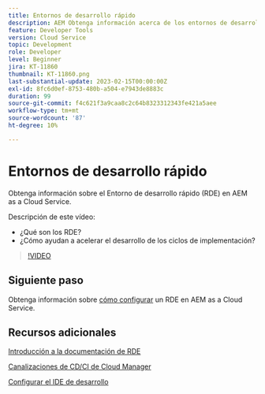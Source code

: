 ```yaml
---
title: Entornos de desarrollo rápido
description: AEM Obtenga información acerca de los entornos de desarrollo rápido de los entornos, cuáles son y cómo pueden ayudar a acelerar el desarrollo hasta los ciclos de implementación.
feature: Developer Tools
version: Cloud Service
topic: Development
role: Developer
level: Beginner
jira: KT-11860
thumbnail: KT-11860.png
last-substantial-update: 2023-02-15T00:00:00Z
exl-id: 8fc6d0ef-8753-480b-a504-e7943de8883c
duration: 99
source-git-commit: f4c621f3a9caa8c2c64b8323312343fe421a5aee
workflow-type: tm+mt
source-wordcount: '87'
ht-degree: 10%

---
```


# Entornos de desarrollo rápido

Obtenga información sobre el Entorno de desarrollo rápido (RDE) en AEM as a Cloud Service.

Descripción de este vídeo:

- ¿Qué son los RDE?
- ¿Cómo ayudan a acelerar el desarrollo de los ciclos de implementación?

>[!VIDEO](https://video.tv.adobe.com/v/3414128?quality=12&learn=on)

## Siguiente paso

Obtenga información sobre [cómo configurar](./how-to-setup.md) un RDE en AEM as a Cloud Service.

## Recursos adicionales

[Introducción a la documentación de RDE](https://experienceleague.adobe.com/docs/experience-manager-cloud-service/content/implementing/developing/rapid-development-environments.html#introduction)

[Canalizaciones de CD/CI de Cloud Manager](https://experienceleague.adobe.com/docs/experience-manager-cloud-service/content/implementing/using-cloud-manager/cicd-pipelines/introduction-ci-cd-pipelines.html)

[Configurar el IDE de desarrollo](https://experienceleague.adobe.com/docs/experience-manager-learn/cloud-service/local-development-environment-set-up/development-tools.html?lang=es)

